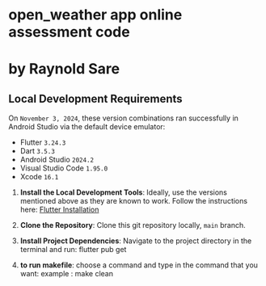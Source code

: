 # open_weather app online assessment code
# by Raynold Sare

## Local Development Requirements

On `November 3, 2024`, these version combinations ran successfully in Android Studio via the default device emulator:

 * Flutter `3.24.3`
 * Dart `3.5.3`
 * Android Studio `2024.2`
 * Visual Studio Code `1.95.0`
 * Xcode `16.1`


1. **Install the Local Development Tools**: Ideally, use the versions mentioned above as they are known to work. Follow the instructions here: [Flutter Installation](https://docs.flutter.dev/get-started/install)
2. **Clone the Repository**: Clone this git repository locally, `main` branch.
4. **Install Project Dependencies**: Navigate to the project directory in the terminal and run:
   flutter pub get

1. **to run makefile**: choose a command and type in the command that you want:
   example : make clean